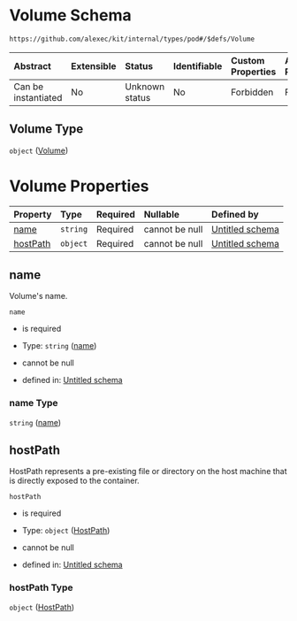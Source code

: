 # Volume Schema

```txt
https://github.com/alexec/kit/internal/types/pod#/$defs/Volume
```



| Abstract            | Extensible | Status         | Identifiable | Custom Properties | Additional Properties | Access Restrictions | Defined In                                                            |
| :------------------ | :--------- | :------------- | :----------- | :---------------- | :-------------------- | :------------------ | :-------------------------------------------------------------------- |
| Can be instantiated | No         | Unknown status | No           | Forbidden         | Forbidden             | none                | [pod.schema.json\*](../../out/pod.schema.json "open original schema") |

## Volume Type

`object` ([Volume](pod-defs-volume.md))

# Volume Properties

| Property              | Type     | Required | Nullable       | Defined by                                                                                                                             |
| :-------------------- | :------- | :------- | :------------- | :------------------------------------------------------------------------------------------------------------------------------------- |
| [name](#name)         | `string` | Required | cannot be null | [Untitled schema](pod-defs-volume-properties-name.md "https://github.com/alexec/kit/internal/types/pod#/$defs/Volume/properties/name") |
| [hostPath](#hostpath) | `object` | Required | cannot be null | [Untitled schema](pod-defs-hostpath.md "https://github.com/alexec/kit/internal/types/pod#/$defs/Volume/properties/hostPath")           |

## name

Volume's name.

`name`

*   is required

*   Type: `string` ([name](pod-defs-volume-properties-name.md))

*   cannot be null

*   defined in: [Untitled schema](pod-defs-volume-properties-name.md "https://github.com/alexec/kit/internal/types/pod#/$defs/Volume/properties/name")

### name Type

`string` ([name](pod-defs-volume-properties-name.md))

## hostPath

HostPath represents a pre-existing file or directory on the host machine that is directly exposed to the container.

`hostPath`

*   is required

*   Type: `object` ([HostPath](pod-defs-hostpath.md))

*   cannot be null

*   defined in: [Untitled schema](pod-defs-hostpath.md "https://github.com/alexec/kit/internal/types/pod#/$defs/Volume/properties/hostPath")

### hostPath Type

`object` ([HostPath](pod-defs-hostpath.md))
